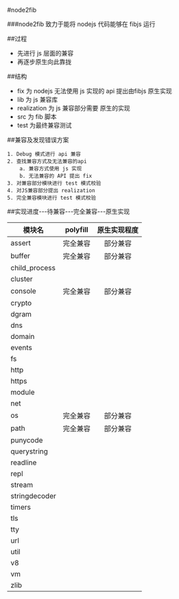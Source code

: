 #node2fib

###node2fib 致力于能将 nodejs 代码能够在 fibjs 运行		

##过程							

* 先进行 js 层面的兼容					
* 再逐步原生向此靠拢			

##结构

* fix 为 nodejs 无法使用 js 实现的 api 提出由fibjs 原生实现									
* lib 为 js 兼容库									
* realization 为 js 兼容部分需要 原生的实现								
* src 为 fib 脚本      			
* test 为最终兼容测试				


##兼容及发现错误方案

	1. Debug 模式进行 api 兼容 
	2. 查找兼容方式及无法兼容的api
		a. 兼容方式使用 js 实现
		b. 无法兼容的 API 提出 fix
	3. 对兼容部分模块进行 test 模式校验
	4. 对JS兼容部分提出 realization         
	5. 完全兼容模块进行 test 模式校验
	
##实现进度---待兼容---完全兼容---原生实现

| 模块名            |    polyfill       | 原生实现程度   |
| -----------------|:-----------------:|:------------:|
| assert					 | 		完全兼容		     |	 部分兼容		  | 
| buffer					 |		完全兼容				 |   部分兼容    |
| child_process		 |									 |						  |
| cluster					 |									 |						  |
| console					 |		完全兼容				 |	 部分兼容		  |
| crypto				   |									 |						  |
| dgram					   |									 |						  |
| dns						   |									 |						  |
| domain				   |									 |						  |
| events					 |									 |						  |
| fs				       |									 |						  |
| http				     |									 |						  |
| https				     |									 |						  |
| module					 |									 |						  |
| net 						 |									 |						  |
| os				       |		完全兼容				 |	 部分兼容		  |
| path					   |		完全兼容			   |	 部分兼容		  |
| punycode				 |									 |						  |
| querystring			 |									 |						  |
| readline				 |									 |						  |
| repl				     |									 |						  |
| stream					 |									 |						  |
| stringdecoder		 |								   |						  |
| timers				   |									 |						  |
| tls			         |									 |						  |
| tty				       |								   |						  |
| url				       |									 |						  |
| util					   |									 |						  |
| v8				       |									 |						  |
| vm					     |									 |						  |
| zlib						 |									 |						  |